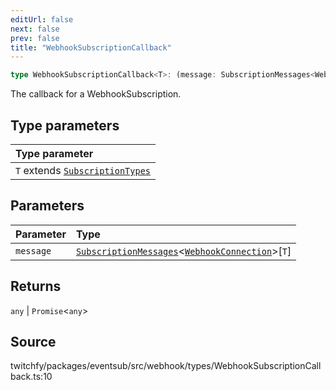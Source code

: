 ```yaml
---
editUrl: false
next: false
prev: false
title: "WebhookSubscriptionCallback"
---
```


```ts
type WebhookSubscriptionCallback<T>: (message: SubscriptionMessages<WebhookConnection>[T]) => any | Promise<any>;
```

The callback for a WebhookSubscription.

## Type parameters

| Type parameter |
| :------ |
| `T` extends [`SubscriptionTypes`](/api/eventsub/enumerations/subscriptiontypes/) |

## Parameters

| Parameter | Type |
| :------ | :------ |
| `message` | [`SubscriptionMessages`](/api/eventsub/interfaces/subscriptionmessages/)\<[`WebhookConnection`](/api/eventsub/classes/webhookconnection/)\>\[`T`\] |

## Returns

`any` \| `Promise`\<`any`\>

## Source

twitchfy/packages/eventsub/src/webhook/types/WebhookSubscriptionCallback.ts:10
